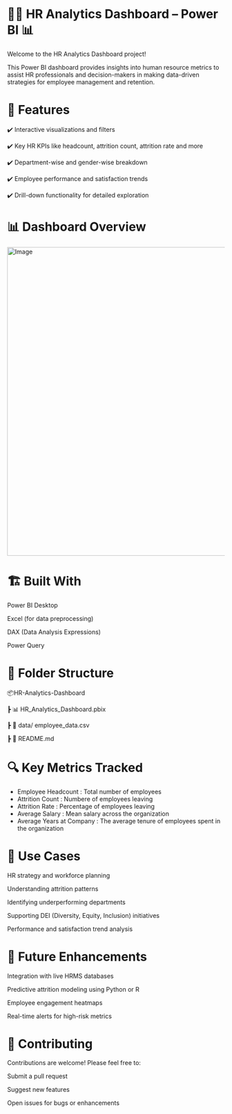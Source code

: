 
# 👩‍💼 HR Analytics Dashboard – Power BI 📊
Welcome to the HR Analytics Dashboard project! 

This Power BI dashboard provides insights into human resource metrics to assist HR professionals and decision-makers in making data-driven strategies for employee management and retention.

# 🧩 Features
✔️ Interactive visualizations and filters

✔️ Key HR KPIs like headcount, attrition count, attrition rate and more 

✔️ Department-wise and gender-wise breakdown

✔️ Employee performance and satisfaction trends

✔️ Drill-down functionality for detailed exploration

# 📊 Dashboard Overview
<img width="1177" height="715" alt="Image" src="https://github.com/user-attachments/assets/e89775aa-c705-4f9f-add7-e5ba93c4b8a6" />

# 🏗️ Built With
Power BI Desktop

Excel (for data preprocessing)

DAX (Data Analysis Expressions)

Power Query

# 📁 Folder Structure
📦HR-Analytics-Dashboard

 ┣ 📊 HR_Analytics_Dashboard.pbix

 ┣ 📁 data/ employee_data.csv

 ┣ 📄 README.md

# 🔍 Key Metrics Tracked
* Employee Headcount :	Total number of employees
* Attrition Count : Numbere of employees leaving 
* Attrition Rate : 	Percentage of employees leaving
* Average Salary : Mean salary across the organization
* Average Years at Company : The average tenure of employees spent in the organization 

# 🎯 Use Cases
HR strategy and workforce planning

Understanding attrition patterns

Identifying underperforming departments

Supporting DEI (Diversity, Equity, Inclusion) initiatives

Performance and satisfaction trend analysis

# 📌 Future Enhancements
Integration with live HRMS databases

Predictive attrition modeling using Python or R

Employee engagement heatmaps

Real-time alerts for high-risk metrics

# 🤝 Contributing

Contributions are welcome! Please feel free to:

Submit a pull request

Suggest new features

Open issues for bugs or enhancements






